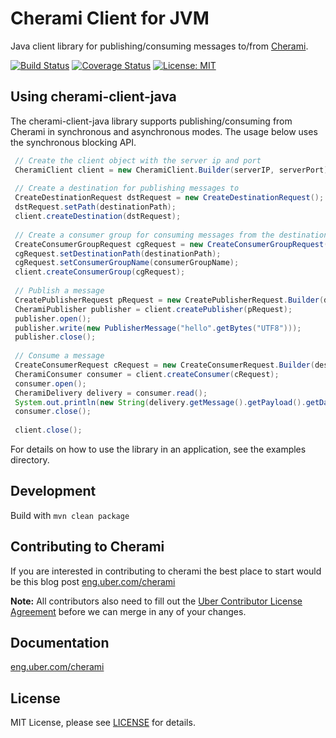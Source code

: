 Cherami Client for JVM 
=======================

Java client library for publishing/consuming messages to/from [Cherami](https://eng.uber.com/cherami/).

[![Build Status](https://travis-ci.org/uber/cherami-client-java.svg?branch=master)](https://travis-ci.org/uber/cherami-client-java) [![Coverage Status](https://coveralls.io/repos/uber/cherami-client-java/badge.svg?branch=master&service=github)](https://coveralls.io/github/uber/cherami-client-java?branch=master)
[![License: MIT](https://img.shields.io/badge/License-MIT-yellow.svg)](https://opensource.org/licenses/MIT)

## Using cherami-client-java

The cherami-client-java library supports publishing/consuming from Cherami in synchronous and asynchronous modes. The usage below uses the synchronous blocking API.

```java
 // Create the client object with the server ip and port
 CheramiClient client = new CheramiClient.Builder(serverIP, serverPort).build();
 
 // Create a destination for publishing messages to
 CreateDestinationRequest dstRequest = new CreateDestinationRequest();
 dstRequest.setPath(destinationPath);
 client.createDestination(dstRequest);
 
 // Create a consumer group for consuming messages from the destination
 CreateConsumerGroupRequest cgRequest = new CreateConsumerGroupRequest();
 cgRequest.setDestinationPath(destinationPath);
 cgRequest.setConsumerGroupName(consumerGroupName);
 client.createConsumerGroup(cgRequest);
 
 // Publish a message
 CreatePublisherRequest pRequest = new CreatePublisherRequest.Builder(destinationPath).build()
 CheramiPublisher publisher = client.createPublisher(pRequest);
 publisher.open();
 publisher.write(new PublisherMessage("hello".getBytes("UTF8")));
 publisher.close();
 
 // Consume a message
 CreateConsumerRequest cRequest = new CreateConsumerRequest.Builder(destinationPath, consumerGroupName).build()
 CheramiConsumer consumer = client.createConsumer(cRequest);
 consumer.open();
 CheramiDelivery delivery = consumer.read();
 System.out.println(new String(delivery.getMessage().getPayload().getData(), "UTF8"));
 consumer.close();
 
 client.close();
```

For details on how to use the library in an application, see the examples directory.

## Development
Build with `mvn clean package`

## Contributing to Cherami
If you are interested in contributing to cherami the best place to start would be this blog post [eng.uber.com/cherami](https://eng.uber.com/cherami/)

**Note:** All contributors also need to fill out the [Uber Contributor License Agreement](http://t.uber.com/cla) before we can merge in any of your changes.

Documentation
--------------
[eng.uber.com/cherami](https://eng.uber.com/cherami/)

License
-------
MIT License, please see [LICENSE](https://github.com/uber/cherami-client-java/blob/master/LICENSE) for details.
